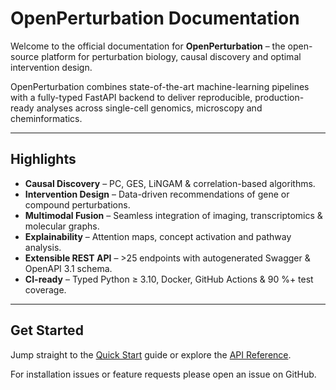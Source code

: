 # OpenPerturbation Documentation

Welcome to the official documentation for **OpenPerturbation** – the open-source platform for perturbation biology, causal discovery and optimal intervention design.

OpenPerturbation combines state-of-the-art machine-learning pipelines with a fully-typed FastAPI backend to deliver reproducible, production-ready analyses across single-cell genomics, microscopy and cheminformatics.

---

## Highlights

* **Causal Discovery** – PC, GES, LiNGAM & correlation-based algorithms.
* **Intervention Design** – Data-driven recommendations of gene or compound perturbations.
* **Multimodal Fusion** – Seamless integration of imaging, transcriptomics & molecular graphs.
* **Explainability** – Attention maps, concept activation and pathway analysis.
* **Extensible REST API** – >25 endpoints with autogenerated Swagger & OpenAPI 3.1 schema.
* **CI-ready** – Typed Python ≥ 3.10, Docker, GitHub Actions & 90 %+ test coverage.

---

## Get Started

Jump straight to the [Quick Start](quick_start.md) guide or explore the [API Reference](api_reference.md).

For installation issues or feature requests please open an issue on GitHub. 